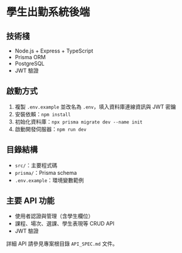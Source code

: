 # 學生出勤系統後端

## 技術棧
- Node.js + Express + TypeScript
- Prisma ORM
- PostgreSQL
- JWT 驗證

## 啟動方式
1. 複製 `.env.example` 並改名為 `.env`，填入資料庫連線資訊與 JWT 密鑰
2. 安裝依賴：`npm install`
3. 初始化資料庫：`npx prisma migrate dev --name init`
4. 啟動開發伺服器：`npm run dev`

## 目錄結構
- `src/`：主要程式碼
- `prisma/`：Prisma schema
- `.env.example`：環境變數範例

## 主要 API 功能
- 使用者認證與管理（含學生欄位）
- 課程、場次、選課、學生表現等 CRUD API
- JWT 驗證

詳細 API 請參見專案根目錄 `API_SPEC.md` 文件。
